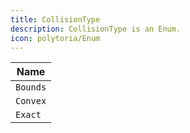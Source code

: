 ```yaml
---
title: CollisionType
description: CollisionType is an Enum.
icon: polytoria/Enum
---
```


| Name                 |
| -------------------- |
| `Bounds`             |
| `Convex`             |
| `Exact`              |
